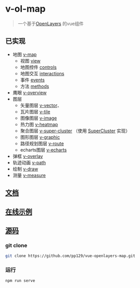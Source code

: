 # v-ol-map

> 一个基于[OpenLayers](https://openlayers.org/) 的vue组件

## 已实现

- 地图 [v-map](components/MAP.md)
  - 视图 [view](components/MAP.md#view)
  - 地图控件 [controls](components/MAP.md#controls)
  - 地图交互 [interactions](components/MAP.md#interactions)
  - 事件 [events](components/MAP.md#events)
  - 方法 [methods](components/MAP.md#methods)
- 鹰眼 [v-overview](components/OVERVIEW.md)
- 图层
  - 矢量图层 [v-vector](components/VECTOR.md)、
  - 瓦片图层 [v-tile](components/TILE.md)
  - 图像图层 [v-image](components/IMAGE.md)
  - 热力图 [v-heatmap](components/HEATMAP.md)
  - 聚合图层 [v-super-cluster](components/CLUSTER.md) （使用 [SuperCluster](https://github.com/mapbox/supercluster) 实现）
  - 图形图层 [v-graphic](components/GRAPHIC.md)
  - 路径规划图层 [v-route](components/ROUTE.md)
  - echarts图层 [v-echarts](components/ECHARTS.md)
-  弹框 [v-overlay](components/OVERLAY.md)
-  轨迹动画 [v-path](components/PATH.md)
-  绘制 [v-draw](components/DRAW.md)
-  测量 [v-measure](components/MEASURE.md)


## [文档](https://pp129.github.io/vue-openlayers-map/DEV.html)

## [在线示例](https://vue-openlayers-map.netlify.app/)

## [源码](https://github.com/pp129/vue-openlayers-map)

### git clone

```bash
git clone https://github.com/pp129/vue-openlayers-map.git
```

### 运行
```bash
npm run serve
```
